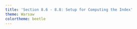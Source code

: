 ```yaml
---
title: 'Section 8.6 - 8.8: Setup for Computing the Index'
theme: Warsaw
colortheme: beetle
---
```


